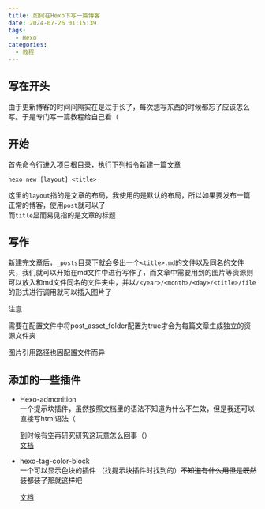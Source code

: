 ```yaml
---
title: 如何在Hexo下写一篇博客
date: 2024-07-26 01:15:39
tags:
  - Hexo
categories:
  - 教程
---
```

## 写在开头
由于更新博客的时间间隔实在是过于长了，每次想写东西的时候都忘了应该怎么写。于是专门写一篇教程给自己看（

## 开始
首先命令行进入项目根目录，执行下列指令新建一篇文章
```shell
hexo new [layout] <title>
```
这里的`layout`指的是文章的布局，我使用的是默认的布局，所以如果要发布一篇正常的博客，使用`post`就可以了  
而`title`显而易见指的是文章的标题

## 写作
新建完文章后，`_posts`目录下就会多出一个`<title>.md`的文件以及同名的文件夹，我们就可以开始在md文件中进行写作了，而文章中需要用到的图片等资源则可以放入和md文件同名的文件夹中，并以`/<year>/<month>/<day>/<title>/file`的形式进行调用就可以插入图片了  

<div class="admonition warning "> 
    <p class="admonition-title">注意</p>
    <p>需要在配置文件中将post_asset_folder配置为true才会为每篇文章生成独立的资源文件夹</p>
    <p>图片引用路径也因配置文件而异</p>
</div>

## 添加的一些插件

- Hexo-admonition  
    一个提示块插件，虽然按照文档里的语法不知道为什么不生效，但是我还可以直接写html语法（
    
    到时候有空再研究研究这玩意怎么回事（）  
    [文档](https://github.com/lxl80/hexo-admonition)
- hexo-tag-color-block  
    一个可以显示色块的插件 （找提示块插件时找到的）~~不知道有什么用但是既然装都装了那就这样吧~~

    [文档](https://github.com/patrick330602/hexo-tag-color-block)